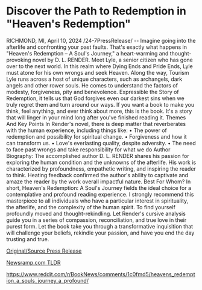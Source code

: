 # Discover the Path to Redemption in "Heaven's Redemption"

RICHMOND, MI, April 10, 2024 /24-7PressRelease/ -- Imagine going into the afterlife and confronting your past faults. That's exactly what happens in "Heaven's Redemption – A Soul's Journey," a heart-warming and thought-provoking novel by D. L. RENDER.  Meet Lyle, a senior citizen who has gone over to the next world. In this realm where Dying Ends and Pride Ends, Lyle must atone for his own wrongs and seek Heaven.  Along the way, Tourism Lyle runs across a host of unique characters, such as archangels, dark angels and other rower souls. He comes to understand the factors of modesty, forgiveness, pity and benevolence.  Expressible the Story of Redemption, it tells us that God forgives even our darkest sins when we truly regret them and turn around our ways. If you want a book to make you think, feel anything, and ever think about more, this is the book. It's a story that will linger in your mind long after you've finished reading it.  Themes And Key Points  In Render's novel, there is deep matter that reverberates with the human experience, including things like: •	The power of redemption and possibility for spiritual change.  •	Forgiveness and how it can transform us.  •	Love's everlasting quality, despite adversity. •	The need to face past wrongs and take responsibility for what we do  Author Biography: The accomplished author D. L. RENDER shares his passion for exploring the human condition and the unknowns of the afterlife. His work is characterized by profoundness, empathetic writing, and inspiring the reader to think. Heating feedback confirmed the author's ability to captivate and amaze the reader by the work overall impactful nature.  Best For Whom? In short, Heaven's Redemption: A Soul's Journey fields the ideal choice for a contemplative and profound reading experience. I strongly recommend this masterpiece to all individuals who have a particular interest in spirituality, the afterlife, and the complexity of the human spirit. To find yourself profoundly moved and thought-rekindling.  Let Render's cursive analysis guide you in a series of compassion, reconciliation, and true love in their purest form. Let the book take you through a transformative inquisition that will challenge your beliefs, rekindle your passion, and have you end the day trusting and true. 

[Original/Source Press Release](https://www.24-7pressrelease.com/press-release/509935/discover-the-path-to-redemption-in-heavens-redemption)
                    

[Newsramp.com TLDR](None) 

https://www.reddit.com/r/BookNews/comments/1c0fmd5/heavens_redemption_a_souls_journey_a_profound/